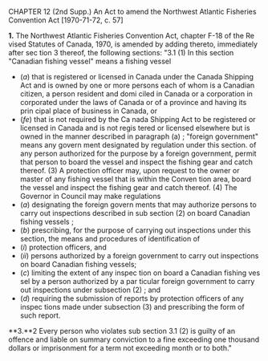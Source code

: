 CHAPTER 12 (2nd Supp.)
An Act to amend the Northwest Atlantic
Fisheries Convention Act
[1970-71-72, c. 57]

**1.** The Northwest Atlantic Fisheries
Convention Act, chapter F-18 of the Re
vised Statutes of Canada, 1970, is amended
by adding thereto, immediately after sec
tion 3 thereof, the following sections:
"3.1 (1) In this section
"Canadian fishing vessel" means a fishing
vessel
  * (_a_) that is registered or licensed in
Canada under the Canada Shipping
Act and is owned by one or more
persons each of whom is a Canadian
citizen, a person resident and domi
ciled in Canada or a corporation in
corporated under the laws of Canada
or of a province and having its prin
cipal place of business in Canada, or
  * (_fe_) that is not required by the Ca
nada Shipping Act to be registered or
licensed in Canada and is not regis
tered or licensed elsewhere but is
owned in the manner described in
paragraph (a) ;
"foreign government" means any govern
ment designated by regulation under
this section.
of any person authorized for the purpose
by a foreign government, permit that
person to board the vessel and inspect
the fishing gear and catch thereof.
(3) A protection officer may, upon
request to the owner or master of any
fishing vessel that is within the Conven
tion area, board the vessel and inspect
the fishing gear and catch thereof.
(4) The Governor in Council may
make regulations
  * (_a_) designating the foreign govern
ments that may authorize persons to
carry out inspections described in sub
section (2) on board Canadian fishing
vessels ;
  * (_b_) prescribing, for the purpose of
carrying out inspections under this
section, the means and procedures of
identification of
  * (_i_) protection officers, and
  * (_ii_) persons authorized by a foreign
government to carry out inspections
on board Canadian fishing vessels;
  * (_c_) limiting the extent of any inspec
tion on board a Canadian fishing ves
sel by a person authorized by a par
ticular foreign government to carry
out inspections under subsection (2) ;
and
  * (_d_) requiring the submission of reports
by protection officers of any inspec
tions made under subsection (3) and
prescribing the form of such report.

**3.**2 Every person who violates sub
section 3.1 (2) is guilty of an offence and
liable on summary conviction to a fine
exceeding one thousand dollars or
imprisonment for a term not exceeding
month or to both."
